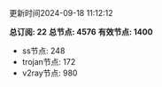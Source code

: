 更新时间2024-09-18 11:12:12

**总订阅: 22**
**总节点: 4576**
**有效节点: 1400**
- ss节点: 248
- trojan节点: 172
- v2ray节点: 980
